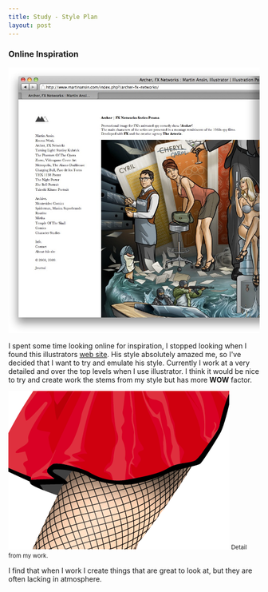 ```yaml
---
title: Study - Style Plan
layout: post
---
```


### Online Inspiration

<a href="http://www.martinansin.com/"><img src="/media/images/illustrator.jpg" onmouseover="src='/media/images/illustrator-hover.jpg'" onmouseout="src='/media/images/illustrator.jpg'"></a>

I spent some time looking online for inspiration, I stopped looking when I found this illustrators [web site](http://www.martinansin.com/). His style absolutely amazed me, so I've decided that I want to try and emulate his style. Currently I work at a very detailed and over the top levels when I use illustrator. I think it would be nice to try and create work the stems from my style but has more **WOW** factor.

<img src="/media/images/leg.png" onmouseover="src='/media/images/leg-hover.png'" onmouseout="src='/media/images/leg.png'" >
<small>Detail from my work.</small>
	
I find that when I work I create things that are great to look at, but they are often lacking in atmosphere.
